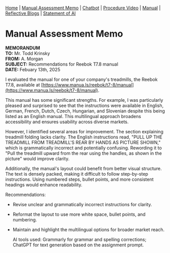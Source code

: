 [Home](index.md) | [Manual Assessment Memo](manual_assessment_memo.md) | [Chatbot](chatbot.md) | [Procedure Video](procedure_video.md) | [Manual](manual.md) | [Reflective Blogs](reflective_blogs.md) | [Statement of AI](AIstatement.md) 

# Manual Assessment Memo


**MEMORANDUM**<br>
**TO:** Mr. Todd Krinsky<br>
**FROM:** A. Morgan<br>
**SUBJECT:** Recommendations for Reebok T7.8 manual<br>
**DATE:** Febuary 13th, 2025<br>

I evaluated the manual for one of your company's treadmills, the Reebok T7.8, available at [https://www.manua.ls/reebok/t7-8/manual](https://www.manua.ls/reebok/t7-8/manual).

This manual has some significant strengths. For example, I was particularly pleased and surprised to see that the instructions were available in English, German, French, Dutch, Czech, Hungarian, and Slovenian despite this being listed as an English manual. This multilingual approach broadens accessibility and ensures usability across diverse markets.

However, I identified several areas for improvement. The section explaining treadmill folding lacks clarity. The English instructions read, "PULL UP THE TREADMILL FROM TREADMILL'S REAR BY HANDS AS PICTURE SHOWN," which is grammatically incorrect and potentially confusing. Rewording it to "Pull the treadmill upward from the rear using the handles, as shown in the picture" would improve clarity.

Additionally, the manual's layout could benefit from better visual structure. The text is densely packed, making it difficult to follow step-by-step instructions. Using numbered steps, bullet points, and more consistent headings would enhance readability.

Recommendations:

- Revise unclear and grammatically incorrect instructions for clarity.

- Reformat the layout to use more white space, bullet points, and numbering.

- Maintain and highlight the multilingual options for broader market reach.
  
  AI tools used: Grammarly for grammar and spelling corrections; ChatGPT for text generation based on the assignment prompt.
